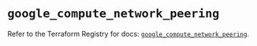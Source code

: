 # `google_compute_network_peering`

Refer to the Terraform Registry for docs: [`google_compute_network_peering`](https://registry.terraform.io/providers/hashicorp/google-beta/6.23.0/docs/resources/google_compute_network_peering).

